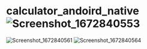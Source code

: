 # calculator_andoird_native![Screenshot_1672840553](https://user-images.githubusercontent.com/43848931/210570571-de7c05d0-e8f1-4449-9e01-18215f78b248.png)
![Screenshot_1672840561](https://user-images.githubusercontent.com/43848931/210570581-9c22998f-5c34-4d7c-be84-c1346cb664b6.png)
![Screenshot_1672840564](https://user-images.githubusercontent.com/43848931/210570591-a6091ba0-a9de-4876-806b-711be08c2e38.png)
